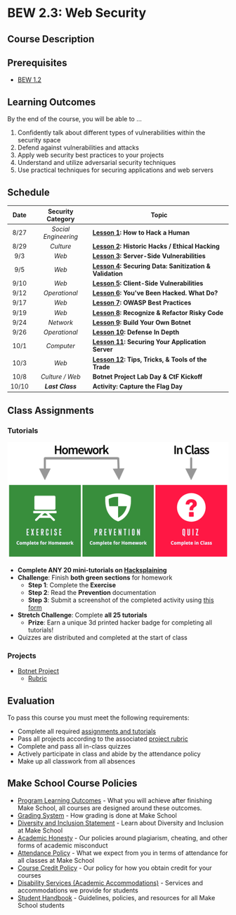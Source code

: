 # BEW 2.3: Web Security

## Course Description

## Prerequisites

- [BEW 1.2](https://make.sc/bew1.2)

## Learning Outcomes

By the end of the course, you will be able to ...

1. Confidently talk about different types of vulnerabilities within the security space
2. Defend against  vulnerabilities and attacks
3. Apply web security best practices to your projects
4. Understand and utilize adversarial security techniques
5. Use practical techniques for securing applications and web servers

## Schedule

| Date  |  Security Category   | Topic                                                    |
| :---: | :------------------: | -------------------------------------------------------- |
|  8/27 | _Social Engineering_ | **[Lesson 1]: How to Hack a Human**                      |
|  8/29 |      _Culture_       | **[Lesson 2]: Historic Hacks / Ethical Hacking**         |
|  9/3  |        _Web_         | **[Lesson 3]: Server-Side Vulnerabilities**              |
|  9/5  |        _Web_         | **[Lesson 4]: Securing Data: Sanitization & Validation** |
|  9/10 |        _Web_         | **[Lesson 5]: Client-Side Vulnerabilities**              |
|  9/12 |    _Operational_     | **[Lesson 6]: You've Been Hacked. What Do?**             |
|  9/17 |        _Web_         | **[Lesson 7]: OWASP Best Practices**                     |
|  9/19 |        _Web_         | **[Lesson 8]: Recognize & Refactor Risky Code**          |
|  9/24 |      _Network_       | **[Lesson 9]: Build Your Own Botnet**                    |
|  9/26 |    _Operational_     | **[Lesson 10]: Defense In Depth**                        |
|  10/1 |      _Computer_      | **[Lesson 11]: Securing Your Application Server**        |
|  10/3 |        _Web_         | **[Lesson 12]: Tips, Tricks, & Tools of the Trade**      |  |
|  10/8 |   _Culture / Web_    | **Botnet Project Lab Day & CtF Kickoff**|
|  10/10 | _**Last Class**_  | **Activity: Capture the Flag Day**              |

[Lesson 1]: Lessons/Lesson1.md
[Lesson 2]: Lessons/Lesson2.md
[Lesson 3]: Lessons/Lesson3.md
[Lesson 4]: Lessons/Lesson4.md
[Lesson 5]: Lessons/Lesson5.md
[Lesson 6]: Lessons/Lesson6.md
[Lesson 7]: Lessons/Lesson7.md
[Lesson 8]: Lessons/Lesson8.md
[Lesson 9]: Lessons/Lesson9.md
[Lesson 10]: Lessons/Lesson10.md
[Lesson 11]: Lessons/Lesson11.md
[Lesson 12]: Lessons/Lesson12.md
[Lesson 13]: Lessons/Lesson13.md


## Class Assignments

### Tutorials

<p align="center">
  <img src="Resources/TutorialGuide.png" alt="Tutorial Guide">
</p>

-  **Complete ANY 20  mini-tutorials on [Hacksplaining](https://www.hacksplaining.com)**
  - **Challenge**: Finish **both green sections** for homework
     - **Step 1**: Complete the **Exercise**
     - **Step 2**: Read the **Prevention** documentation
     - **Step 3**: Submit a screenshot of the completed activity using [this form]()
   - **Stretch Challenge**: Complete **all 25 tutorials**
       - **Prize**: Earn a unique 3d printed hacker badge for completing all tutorials!
- Quizzes are distributed and completed at the start of class


### Projects

- [Botnet Project](Assignments/Project.md)
  - [Rubric](Assignments/Rubric.md)

## Evaluation

To pass this course you must meet the following requirements:

- Complete all required [assignments and tutorials](#class-assignments)
- Pass all projects according to the associated [project rubric](Assignments/Rubric.md)
- Complete and pass all in-class quizzes
- Actively participate in class and abide by the attendance policy
- Make up all classwork from all absences

## Make School Course Policies

- [Program Learning Outcomes](https://make.sc/program-learning-outcomes) - What you will achieve after finishing Make School, all courses are designed around these outcomes.
- [Grading System](https://make.sc/grading-system) - How grading is done at Make School
- [Diversity and Inclusion Statement](https://make.sc/diversity-and-inclusion-statement) - Learn about Diversity and Inclusion at Make School
- [Academic Honesty](https://make.sc/academic-honesty-policy) - Our policies around plagiarism, cheating, and other forms of academic misconduct
- [Attendance Policy](https://make.sc/attendance-policy) - What we expect from you in terms of attendance for all classes at Make School
- [Course Credit Policy](https://make.sc/course-credit-policy) - Our policy for how you obtain credit for your courses
- [Disability Services (Academic Accommodations)](https://make.sc/disability-services) - Services and accommodations we provide for students
- [Student Handbook](https://make.sc/student-handbook) - Guidelines, policies, and resources for all Make School students
